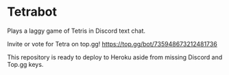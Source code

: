 # Tetrabot
Plays a laggy game of Tetris in Discord text chat.

Invite or vote for Tetra on top.gg! https://top.gg/bot/735948673212481736

This repository is ready to deploy to Heroku aside from missing Discord and Top.gg keys.
